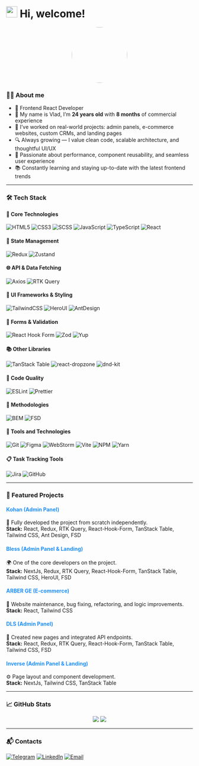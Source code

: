 <h1>
<img src="https://emojis.slackmojis.com/emojis/images/1588315024/8823/hyperkitty.gif?1588315024" width="30" />
Hi, welcome!
</h1>

<p align="center">
  <img src="https://avatars.githubusercontent.com/u/142720001" width="150" style="border-radius: 50%" />
</p>

### 🧑‍💻 About me

- 💼 Frontend React Developer
- 🧠 My name is Vlad, I’m **24 years old** with **8 months** of commercial experience
- 🚀 I’ve worked on real-world projects: admin panels, e-commerce websites, custom CRMs, and landing pages
- 🔍 Always growing — I value clean code, scalable architecture, and thoughtful UI/UX
- 🌟 Passionate about performance, component reusability, and seamless user experience
- 📚 Constantly learning and staying up-to-date with the latest frontend trends

---

### 🛠️ Tech Stack

#### 🚀 Core Technologies
![HTML5](https://img.shields.io/badge/HTML5-E34F26?logo=html5&logoColor=white&style=flat)
![CSS3](https://img.shields.io/badge/CSS3-1572B6?logo=css3&logoColor=white&style=flat)
![SCSS](https://img.shields.io/badge/SCSS-hotpink?logo=sass&logoColor=white&style=flat)
![JavaScript](https://img.shields.io/badge/JavaScript-F7DF1E?logo=javascript&logoColor=black&style=flat)
![TypeScript](https://img.shields.io/badge/TypeScript-3178C6?logo=typescript&logoColor=white&style=flat)
![React](https://img.shields.io/badge/React-20232A?logo=react&logoColor=61DAFB&style=flat)

#### 🔄 State Management
![Redux](https://img.shields.io/badge/Redux-593D88?logo=redux&logoColor=white&style=flat)
![Zustand](https://img.shields.io/badge/Zustand-000000?logo=zotero&logoColor=white&style=flat)

#### 🌐 API & Data Fetching
![Axios](https://img.shields.io/badge/Axios-5A29E4?logo=axios&logoColor=white&style=flat)
![RTK Query](https://img.shields.io/badge/RTK_Query-764ABC?logo=redux&logoColor=white&style=flat)

#### 🎨 UI Frameworks & Styling
![TailwindCSS](https://img.shields.io/badge/TailwindCSS-38B2AC?logo=tailwind-css&logoColor=white&style=flat)
![HeroUI](https://img.shields.io/badge/HeroUI-0F172A?style=flat)
![AntDesign](https://img.shields.io/badge/AntDesign-0170FE?logo=ant-design&logoColor=white&style=flat)

#### 🧾 Forms & Validation
![React Hook Form](https://img.shields.io/badge/React_Hook_Form-EC5990?logo=reacthookform&logoColor=white&style=flat)
![Zod](https://img.shields.io/badge/Zod-3E3E3E?style=flat)
![Yup](https://img.shields.io/badge/Yup-29B6F6?style=flat)

#### 📚 Other Libraries
![TanStack Table](https://img.shields.io/badge/TanStack_Table-gray?style=flat)
![react-dropzone](https://img.shields.io/badge/react--dropzone-gray?style=flat)
![dnd-kit](https://img.shields.io/badge/dnd--kit-gray?style=flat)

#### 💄 Code Quality
![ESLint](https://img.shields.io/badge/ESLint-4B32C3?logo=eslint&logoColor=white&style=flat)
![Prettier](https://img.shields.io/badge/Prettier-F7B93E?logo=prettier&logoColor=white&style=flat)

#### 📐 Methodologies
![BEM](https://img.shields.io/badge/BEM-29B6F6?style=flat&logo=css3&logoColor=white)
![FSD](https://img.shields.io/badge/FSD_(Feature--Sliced--Design)-7C3AED?style=flat&logo=structure&logoColor=white)

#### 🧰 Tools and Technologies
![Git](https://img.shields.io/badge/Git-F05032?logo=git&logoColor=white&style=flat)
![Figma](https://img.shields.io/badge/Figma-F24E1E?logo=figma&logoColor=white&style=flat)
![WebStorm](https://img.shields.io/badge/WebStorm-000000?logo=webstorm&logoColor=white&style=flat)
![Vite](https://img.shields.io/badge/Vite-646CFF?logo=vite&logoColor=white&style=flat)
![NPM](https://img.shields.io/badge/NPM-CB3837?logo=npm&logoColor=white&style=flat)
![Yarn](https://img.shields.io/badge/Yarn-2C8EBB?logo=yarn&logoColor=white&style=flat)

#### 📋 Task Tracking Tools
![Jira](https://img.shields.io/badge/Jira-0052CC?logo=jira&logoColor=white&style=flat)
![GitHub](https://img.shields.io/badge/GitHub_Issues-181717?style=flat&logo=github&logoColor=white)

---

### 🚀 Featured Projects


#### <span style="color:#1e90ff"><strong>Kohan (Admin Panel)</strong></span>  
🧩 Fully developed the project from scratch independently.  
**Stack:** React, Redux, RTK Query, React-Hook-Form, TanStack Table, Tailwind CSS, Ant Design, FSD

#### <span style="color:#1e90ff"><strong>Bless (Admin Panel & Landing)</strong></span>  
🌍 One of the core developers on the project.  
**Stack:** NextJs, Redux, RTK Query, React-Hook-Form, TanStack Table, Tailwind CSS, HeroUI, FSD

#### <span style="color:#1e90ff"><strong>ARBER GE (E-commerce)</strong></span>  
🧥 Website maintenance, bug fixing, refactoring, and logic improvements.  
**Stack:** React, Tailwind CSS

#### <span style="color:#1e90ff"><strong>DLS (Admin Panel)</strong></span>  
🧠 Created new pages and integrated API endpoints.  
**Stack:** React, Redux, RTK Query, React-Hook-Form, TanStack Table, Tailwind CSS, FSD

#### <span style="color:#1e90ff"><strong>Inverse (Admin Panel & Landing)</strong></span>  
⚙️ Page layout and component development.  
**Stack:** NextJs, Tailwind CSS, TanStack Table

---

### 📈 GitHub Stats

<p align="center">
  <img src="https://github-readme-stats.vercel.app/api?username=StinflixWork&show_icons=true&theme=radical" />
  <img src="https://github-readme-stats.vercel.app/api/top-langs/?username=StinflixWork&layout=compact&theme=radical" />
</p>

---

### 📬 Contacts

[![Telegram](https://img.shields.io/badge/Telegram-2CA5E0?style=flat&logo=telegram&logoColor=white)](https://t.me/stinflix)
[![LinkedIn](https://img.shields.io/badge/LinkedIn-0077B5?style=flat&logo=linkedin&logoColor=white)](https://www.linkedin.com/in/stinflix/)
[![Email](https://img.shields.io/badge/Email-D14836?style=flat&logo=gmail&logoColor=white)](mailto:stinflix.pd@gmail.com)


